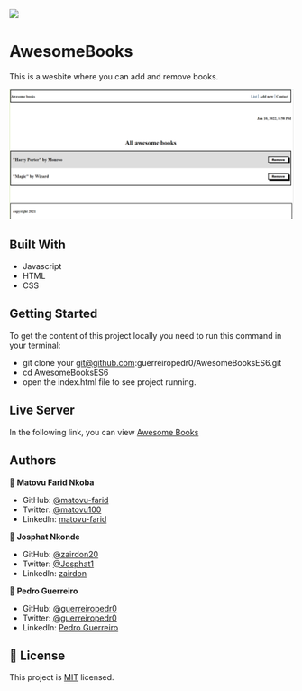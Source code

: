 ![](https://img.shields.io/badge/Microverse-blueviolet)

# AwesomeBooks

This is a wesbite where you can add and remove books.

![screenshot](./assets/awesome.PNG)

## Built With

- Javascript
- HTML
- CSS

## Getting Started

To get the content of this project locally you need to run this command in your terminal:

- git clone your git@github.com:guerreiropedr0/AwesomeBooksES6.git
- cd AwesomeBooksES6
- open the index.html file to see project running.

## Live Server

In the following link, you can view [Awesome Books](https://pepedropo1.github.io/AwesomeBooksES6/)

## Authors

👤 **Matovu Farid Nkoba**

- GitHub: [@matovu-farid](https://github.com/matovu-farid)
- Twitter: [@matovu100](https://twitter.com/matovu100)
- LinkedIn: [matovu-farid](https://www.linkedin.com/in/matovu-farid-48b80257)

👤 **Josphat Nkonde**

- GitHub: [@zairdon20](https://github.com/zairdon20)
- Twitter: [@Josphat1](https://twitter.com/Josphat1/)
- LinkedIn: [zairdon](https://www.linkedin.com/in/zairdon/)

👤 **Pedro Guerreiro**

- GitHub: [@guerreiropedr0](https://github.com/guerreiropedr0)
- Twitter: [@guerreiropedr0](https://twitter.com/guerreiropedr0)
- LinkedIn: [Pedro Guerreiro](https://www.linkedin.com/in/guerreiropedr0/)

## 📝 License

This project is [MIT](./MIT.md) licensed.
